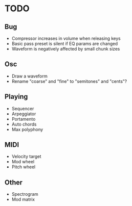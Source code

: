 # TODO

## Bug

- Compressor increases in volume when releasing keys
- Basic pass preset is silent if EQ params are changed
- Waveform is negatively affected by small chunk sizes

## Osc

- Draw a waveform
- Rename "coarse" and "fine" to "semitones" and "cents"?

## Playing

- Sequencer
- Arpeggiator
- Portamento
- Auto chords
- Max polyphony

## MIDI

- Velocity target
- Mod wheel
- Pitch wheel

## Other

- Spectrogram
- Mod matrix

